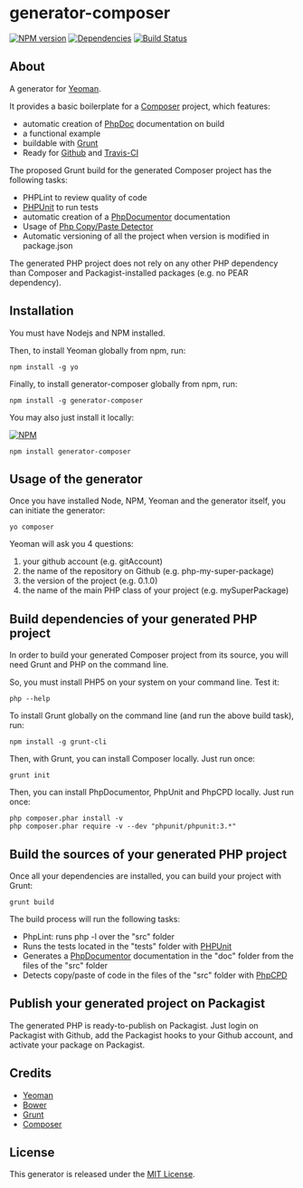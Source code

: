 generator-composer
==================

[![NPM version](https://badge.fury.io/js/generator-composer.png)](http://badge.fury.io/js/generator-composer)
[![Dependencies](https://david-dm.org/t1st3/generator-composer.png)](https://david-dm.org/t1st3/generator-composer)
[![Build Status](https://travis-ci.org/T1st3/generator-composer.png?branch=master)](https://travis-ci.org/T1st3/generator-composer)


About
-----------

A generator for [Yeoman](http://yeoman.io).

It provides a basic boilerplate for a [Composer](http://getcomposer.org) project, which features:

* automatic creation of [PhpDoc](http://phpdoc.org) documentation on build
* a functional example
* buildable with [Grunt](http://gruntjs.com)
* Ready for [Github](https://github.com) and [Travis-CI](https://travis-ci.org/)


The proposed Grunt build for the generated Composer project has the following tasks:

* PHPLint to review quality of code
* [PHPUnit](http://phpunit.de/) to run tests
* automatic creation of a [PhpDocumentor](http://phpdoc.org) documentation
* Usage of [Php Copy/Paste Detector](https://github.com/sebastianbergmann/phpcpd)
* Automatic versioning of all the project when version is modified in package.json

The generated PHP project does not rely on any other PHP dependency than Composer and Packagist-installed packages (e.g. no PEAR dependency).


Installation
-----------

You must have Nodejs and NPM installed. 

Then, to install Yeoman globally from npm, run:

```
npm install -g yo
```

Finally, to install generator-composer globally from npm, run:

```
npm install -g generator-composer
```

You may also just install it locally:

[![NPM](https://nodei.co/npm/generator-composer.png?compact=true)](https://nodei.co/npm/generator-composer/)

```
npm install generator-composer
```


Usage of the generator
-----------

Once you have installed Node, NPM, Yeoman and the generator itself, you can initiate the generator:

```
yo composer
```

Yeoman will ask you 4 questions:

1. your github account (e.g. gitAccount)
2. the name of the repository on Github (e.g. php-my-super-package)
3. the version of the project (e.g. 0.1.0)
4. the name of the main PHP class of your project (e.g. mySuperPackage)




Build dependencies of your generated PHP project
-----------

In order to build your generated Composer project from its source, you will need Grunt and PHP on the command line.

So, you must install PHP5 on your system on your command line. Test it:

```
php --help
```


To install Grunt globally on the command line (and run the above build task), run:

```
npm install -g grunt-cli
```

Then, with Grunt, you can install Composer locally. Just run once:

```
grunt init
```

Then, you can install PhpDocumentor, PhpUnit and PhpCPD locally. Just run once:

```
php composer.phar install -v
php composer.phar require -v --dev "phpunit/phpunit:3.*"
```


Build the sources of your generated PHP project
-----------

Once all your dependencies are installed, you can build your project with Grunt:

```
grunt build
```

The build process will run the following tasks:

* PhpLint: runs php -l over the "src" folder
* Runs the tests located in the "tests" folder with [PHPUnit](http://phpunit.de/)
* Generates a [PhpDocumentor](http://phpdoc.org) documentation in the "doc" folder from the files of the "src" folder
* Detects copy/paste of code in the files of the "src" folder with [PhpCPD](https://github.com/sebastianbergmann/phpcpd)



Publish your generated project on Packagist
--------------

The generated PHP is ready-to-publish on Packagist. Just login on Packagist with Github, add the Packagist hooks to your Github account, and activate your package on Packagist.



Credits
-----------

* [Yeoman](http://yeoman.io)
* [Bower](http://bower.io)
* [Grunt](http://gruntjs.com)
* [Composer](http://getcomposer.org)

 



License
-----------

This generator is released under the [MIT License](https://github.com/T1st3/generator-composer/blob/master/LICENSE).
